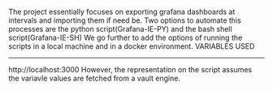 The project essentially focuses on exporting grafana dashboards at intervals and importing them if need be.
Two options to automate this processes are the python script(Grafana-IE-PY) and the bash shell script(Grafana-IE-SH)
We go further to add the options of running the scripts in a local machine and in a docker environment.
VARIABLES USED
**********
http://localhost:3000
However, the representation on the script assumes the variavle values are fetched from a vault engine.